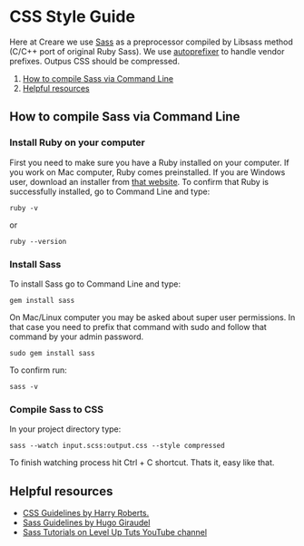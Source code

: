 # CSS Style Guide

Here at Creare we use [Sass](http://sass-lang.com/) as a preprocessor compiled by Libsass method (C/C++ port of original Ruby Sass). We use [autoprefixer](https://github.com/postcss/autoprefixer) to handle vendor prefixes. Outpus CSS should be compressed.

1. [How to compile Sass via Command Line](#how-to-compile-sass-via-command-line)
2. [Helpful resources](#helpful-resources)

## How to compile Sass via Command Line

### Install Ruby on your computer

First you need to make sure you have a Ruby installed on your computer. If you work on Mac computer, Ruby comes preinstalled. If you are Windows user, download an installer from [that website](http://rubyinstaller.org/). To confirm that Ruby is successfully installed, go to Command Line and type:

```
ruby -v
```

or

```
ruby --version
```

### Install Sass

To install Sass go to Command Line and type:

```
gem install sass
```

On Mac/Linux computer you may be asked about super user permissions. In that case you need to prefix that command with sudo and follow that command by your admin password.

```
sudo gem install sass
```

To confirm run:

```
sass -v
```

### Compile Sass to CSS

In your project directory type:

```
sass --watch input.scss:output.css --style compressed
```

To finish watching process hit Ctrl + C shortcut. Thats it, easy like that.

## Helpful resources

- [CSS Guidelines by Harry Roberts.](http://cssguidelin.es/)
- [Sass Guidelines by Hugo Giraudel](http://sass-guidelin.es/)
- [Sass Tutorials on Level Up Tuts YouTube channel](https://www.youtube.com/playlist?list=PL2CB1F80266E986EA)
